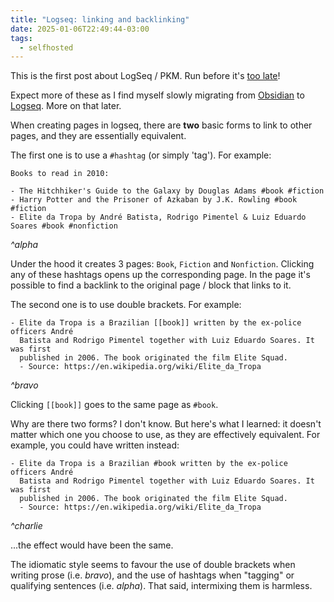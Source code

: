 ```yaml
---
title: "Logseq: linking and backlinking"
date: 2025-01-06T22:49:44-03:00
tags:
  - selfhosted
---
```


This is the first post about LogSeq / PKM. Run before it's [too
late](https://en.wikipedia.org/wiki/The_Paradox_of_Choice)!

Expect more of these as I find myself slowly migrating from
[Obsidian](https://obsidian.md/) to [Logseq](https://logseq.com/). More on that
later.

When creating pages in logseq, there are **two** basic forms to link to other pages,
and they are essentially equivalent.

The first one is to use a `#hashtag` (or simply 'tag'). For example:

```
Books to read in 2010:

- The Hitchhiker's Guide to the Galaxy by Douglas Adams #book #fiction
- Harry Potter and the Prisoner of Azkaban by J.K. Rowling #book #fiction
- Elite da Tropa by André Batista, Rodrigo Pimentel & Luiz Eduardo Soares #book #nonfiction
```

_^alpha_

Under the hood it creates 3 pages: `Book`, `Fiction` and `Nonfiction`. Clicking
any of these hashtags opens up the corresponding page. In the page it's possible
to find a backlink to the original page / block that links to it.

The second one is to use double brackets. For example:

```
- Elite da Tropa is a Brazilian [[book]] written by the ex-police officers André
  Batista and Rodrigo Pimentel together with Luiz Eduardo Soares. It was first
  published in 2006. The book originated the film Elite Squad.
  - Source: https://en.wikipedia.org/wiki/Elite_da_Tropa
```

_^bravo_

Clicking `[[book]]` goes to the same page as `#book`.

Why are there two forms? I don't know. But here's what I learned: it doesn't
matter which one you choose to use, as they are effectively equivalent. For
example, you could have written instead:

```
- Elite da Tropa is a Brazilian #book written by the ex-police officers André
  Batista and Rodrigo Pimentel together with Luiz Eduardo Soares. It was first
  published in 2006. The book originated the film Elite Squad.
  - Source: https://en.wikipedia.org/wiki/Elite_da_Tropa
```

_^charlie_

...the effect would have been the same.

The idiomatic style seems to favour the use of double brackets when writing
prose (i.e. _bravo_), and the use of hashtags when "tagging" or qualifying
sentences (i.e. _alpha_). That said, intermixing them is harmless.
